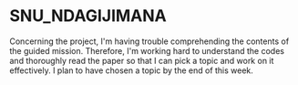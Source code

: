 # SNU_NDAGIJIMANA

Concerning the project, I'm having trouble comprehending the contents of the guided mission. 
Therefore, I'm working hard to understand the codes and thoroughly read the paper so that I can pick a topic and work on it effectively.
I plan to have chosen a topic by the end of this week. 
